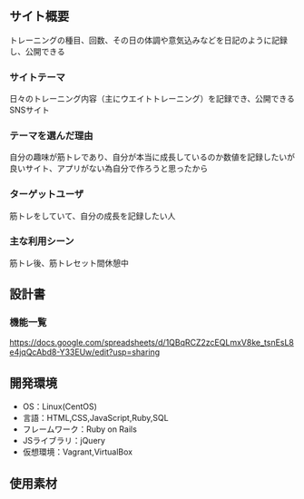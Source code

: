 # <MUSCLE DIARY>

## サイト概要
トレーニングの種目、回数、その日の体調や意気込みなどを日記のように記録し、公開できる

### サイトテーマ
日々のトレーニング内容（主にウエイトトレーニング）を記録でき、公開できるSNSサイト

### テーマを選んだ理由
自分の趣味が筋トレであり、自分が本当に成長しているのか数値を記録したいが良いサイト、アプリがない為自分で作ろうと思ったから

### ターゲットユーザ
筋トレをしていて、自分の成長を記録したい人

### 主な利用シーン
筋トレ後、筋トレセット間休憩中

## 設計書

### 機能一覧
https://docs.google.com/spreadsheets/d/1QBqRCZ2zcEQLmxV8ke_tsnEsL8e4jqQcAbd8-Y33EUw/edit?usp=sharing
## 開発環境
- OS：Linux(CentOS)
- 言語：HTML,CSS,JavaScript,Ruby,SQL
- フレームワーク：Ruby on Rails
- JSライブラリ：jQuery
- 仮想環境：Vagrant,VirtualBox

## 使用素材
